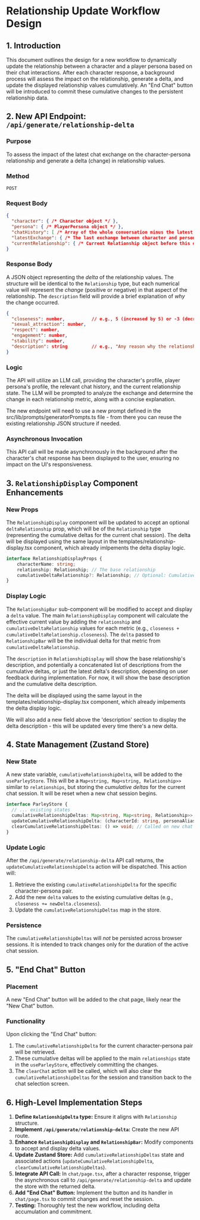 # Relationship Update Workflow Design

## 1. Introduction

This document outlines the design for a new workflow to dynamically update the relationship between a character and a player persona based on their chat interactions. After each character response, a background process will assess the impact on the relationship, generate a delta, and update the displayed relationship values cumulatively. An "End Chat" button will be introduced to commit these cumulative changes to the persistent relationship data.

## 2. New API Endpoint: `/api/generate/relationship-delta`

### Purpose
To assess the impact of the latest chat exchange on the character-persona relationship and generate a delta (change) in relationship values.

### Method
`POST`

### Request Body
```json
{
  "character": { /* Character object */ },
  "persona": { /* PlayerPersona object */ },
  "chatHistory": [ /* Array of the whole conversation minus the latest exchange */ ],
  "latestExchange": { /* The last exchange between character and persona */ },
  "currentRelationship": { /* Current Relationship object before this exchange */ }
}
```

### Response Body
A JSON object representing the *delta* of the relationship values. The structure will be identical to the `Relationship` type, but each numerical value will represent the *change* (positive or negative) in that aspect of the relationship. The `description` field will provide a brief explanation of *why* the change occurred.

```json
{
  "closeness": number,          // e.g., 5 (increased by 5) or -3 (decreased by 3)
  "sexual_attraction": number,
  "respect": number,
  "engagement": number,
  "stability": number,
  "description": string         // e.g., "Any reason why the relationship changed"
}
```

### Logic
The API will utilize an LLM call, providing the character's profile, player persona's profile, the relevant chat history, and the current relationship state. The LLM will be prompted to analyze the exchange and determine the change in each relationship metric, along with a concise explanation.

The new endpoint will need to use a new prompt defined in the src/lib/prompts/generatorPrompts.ts file - from there you can reuse the existing relationship JSON structure if needed. 

### Asynchronous Invocation
This API call will be made asynchronously in the background after the character's chat response has been displayed to the user, ensuring no impact on the UI's responsiveness.

## 3. `RelationshipDisplay` Component Enhancements

### New Props
The `RelationshipDisplay` component will be updated to accept an optional `deltaRelationship` prop, which will be of the `Relationship` type (representing the cumulative deltas for the current chat session).
The delta will be displayed using the same layout in the templates/relationship-display.tsx component, which already imlpements the delta display logic.

```typescript
interface RelationshipDisplayProps {
    characterName: string;
    relationship: Relationship; // The base relationship
    cumulativeDeltaRelationship?: Relationship; // Optional: Cumulative deltas for the session
}
```

### Display Logic
The `RelationshipBar` sub-component will be modified to accept and display a `delta` value. The main `RelationshipDisplay` component will calculate the effective current value by adding the `relationship` and `cumulativeDeltaRelationship` values for each metric (e.g., `closeness + cumulativeDeltaRelationship.closeness`). The `delta` passed to `RelationshipBar` will be the individual delta for that metric from `cumulativeDeltaRelationship`.

The `description` in `RelationshipDisplay` will show the base relationship's description, and potentially a concatenated list of descriptions from the cumulative deltas, or just the latest delta's description, depending on user feedback during implementation. For now, it will show the base description and the cumulative delta description.

The delta will be displayed using the same layout in the templates/relationship-display.tsx component, which already imlpements the delta display logic.

We will also add a new field above the 'description' section to display the delta description - this will be updated every time there's a new delta.

## 4. State Management (Zustand Store)

### New State
A new state variable, `cumulativeRelationshipDelta`, will be added to the `useParleyStore`. This will be a `Map<string, Map<string, Relationship>>` similar to `relationships`, but storing the *cumulative deltas* for the current chat session. It will be reset when a new chat session begins.

```typescript
interface ParleyStore {
  // ... existing states
  cumulativeRelationshipDeltas: Map<string, Map<string, Relationship>>; // Stores deltas per character-persona pair for the current session
  updateCumulativeRelationshipDelta: (characterId: string, personaAlias: string, delta: Relationship) => void;
  clearCumulativeRelationshipDeltas: () => void; // Called on new chat
}
```

### Update Logic
After the `/api/generate/relationship-delta` API call returns, the `updateCumulativeRelationshipDelta` action will be dispatched. This action will:
1. Retrieve the existing `cumulativeRelationshipDelta` for the specific character-persona pair.
2. Add the new `delta` values to the existing cumulative deltas (e.g., `closeness += newDelta.closeness`).
3. Update the `cumulativeRelationshipDeltas` map in the store.

### Persistence
The `cumulativeRelationshipDeltas` will *not* be persisted across browser sessions. It is intended to track changes only for the duration of the active chat session.

## 5. "End Chat" Button

### Placement
A new "End Chat" button will be added to the chat page, likely near the "New Chat" button.

### Functionality
Upon clicking the "End Chat" button:
1. The `cumulativeRelationshipDelta` for the current character-persona pair will be retrieved.
2. These cumulative deltas will be applied to the main `relationships` state in the `useParleyStore`, effectively committing the changes.
3. The `clearChat` action will be called, which will also clear the `cumulativeRelationshipDeltas` for the session and transition back to the chat selection screen.

## 6. High-Level Implementation Steps

1.  **Define `RelationshipDelta` type:** Ensure it aligns with `Relationship` structure.
2.  **Implement `/api/generate/relationship-delta`:** Create the new API route.
3.  **Enhance `RelationshipDisplay` and `RelationshipBar`:** Modify components to accept and display delta values.
4.  **Update Zustand Store:** Add `cumulativeRelationshipDeltas` state and associated actions (`updateCumulativeRelationshipDelta`, `clearCumulativeRelationshipDeltas`).
5.  **Integrate API Call:** In `chat/page.tsx`, after a character response, trigger the asynchronous call to `/api/generate/relationship-delta` and update the store with the returned delta.
6.  **Add "End Chat" Button:** Implement the button and its handler in `chat/page.tsx` to commit changes and reset the session.
7.  **Testing:** Thoroughly test the new workflow, including delta accumulation and commitment.

